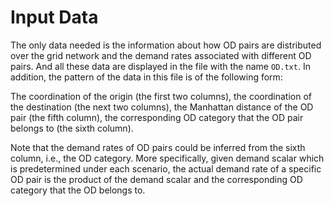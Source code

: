 # Input Data

The only data needed is the information about how OD pairs are distributed over the grid network and the demand rates associated with different OD pairs. And all these data are displayed in the file with the name `OD.txt`. In addition, the pattern of the data in this file is of the following form:

The coordination of the origin (the first two columns), the coordination of the destination (the next two columns), the Manhattan distance of the OD pair (the fifth column), the corresponding OD category that the OD pair belongs to (the sixth column). 

Note that the demand rates of OD pairs could be inferred from the sixth column, i.e., the OD category. More specifically, given demand scalar which is predetermined under each scenario, the actual demand rate of a specific OD pair is the product of the demand scalar and the corresponding OD category that the OD belongs to.
